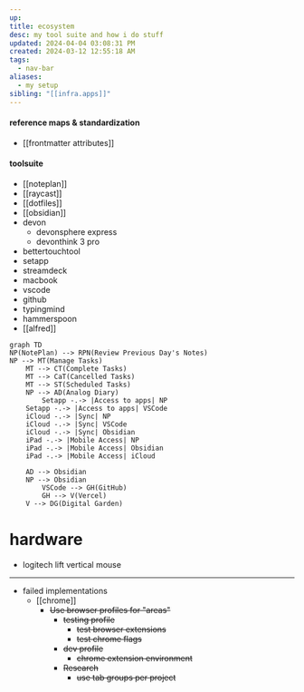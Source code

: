 ```yaml
---
up: 
title: ecosystem
desc: my tool suite and how i do stuff
updated: 2024-04-04 03:08:31 PM
created: 2024-03-12 12:55:18 AM
tags:
  - nav-bar
aliases:
  - my setup
sibling: "[[infra.apps]]"
---
```

#### reference maps & standardization
- [[frontmatter attributes]]
#### toolsuite
- [[noteplan]]
- [[raycast]]
- [[dotfiles]]
- [[obsidian]]
- devon
	- devonsphere express 
	- devonthink 3 pro
- bettertouchtool 
- setapp 
- streamdeck 
- macbook 
- vscode 
- github 
- typingmind
- hammerspoon 
- [[alfred]]


```mermaid
graph TD
NP(NotePlan) --> RPN(Review Previous Day's Notes)
NP --> MT(Manage Tasks)
	MT --> CT(Complete Tasks)
	MT --> CaT(Cancelled Tasks)
	MT --> ST(Scheduled Tasks)
	NP --> AD(Analog Diary)
		Setapp -.-> |Access to apps| NP
	Setapp -.-> |Access to apps| VSCode
	iCloud -.-> |Sync| NP
	iCloud -.-> |Sync| VSCode
	iCloud -.-> |Sync| Obsidian
	iPad -.-> |Mobile Access| NP
	iPad -.-> |Mobile Access| Obsidian
	iPad -.-> |Mobile Access| iCloud
	
	AD --> Obsidian
	NP --> Obsidian
		VSCode --> GH(GitHub)
		GH --> V(Vercel)
	V --> DG(Digital Garden)
```

# hardware
- logitech lift vertical mouse

---
- failed implementations
	- [[chrome]]
		- ~~Use browser profiles for "areas"~~ 
			- ~~testing profile~~
				- ~~test browser extensions~~ 
				- ~~test chrome flags~~ 
			- ~~dev profile~~ 
				- ~~chrome extension environment~~ 
			- ~~Research~~
				- ~~use tab groups per project~~ 